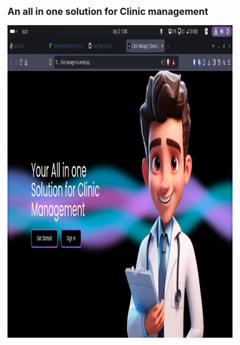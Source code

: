 ## An all in one solution for Clinic management 
<div >
  

<img src="https://github.com/salmansheri/clinic_manager/blob/main/public/clinicmanager.png" height="700px" width="1000px" />
</div>
